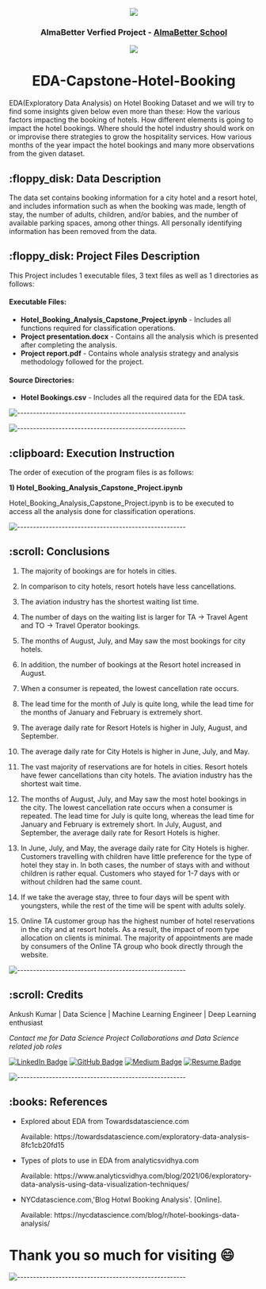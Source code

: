 <p align="center"> 
  <img src="https://cedcommerce.com/blog/wp-content/uploads/2017/02/2.png" >
  <h3 align="center"> AlmaBetter Verfied Project - <a href="https://www.almabetter.com/"> AlmaBetter School </a> </h5>
</p>
<p align="center"> 
  <img src="https://codetiburon.com/app/uploads/2018/04/how_hotel_booking_works.gif" >
</p>
<h1 align="center"> 
EDA-Capstone-Hotel-Booking  </h1>
<p>EDA(Exploratory Data Analysis) on Hotel Booking Dataset and we will try to find some insights given below even more than these: How the various factors impacting the booking of hotels. How different elements is going to impact the hotel bookings. Where should the hotel industry should work on or improvise there strategies to grow the hospitality services. How various months of the year impact the hotel bookings and many more observations from the given dataset.</p>

<h2> :floppy_disk: Data Description</h2>
<p>The data set contains booking information for a city hotel and a resort hotel, and includes information such as when the booking was made, length of stay, the number of adults, children, and/or babies, and the number of available parking spaces, among other things. All personally identifying information has been removed from the data. </p>


<h2> :floppy_disk: Project Files Description</h2>

<p>This Project includes 1 executable files, 3 text files as well as 1 directories as follows:</p>
<h4>Executable Files:</h4>
<ul>
  <li><b>Hotel_Booking_Analysis_Capstone_Project.ipynb</b> - Includes all functions required for classification operations.</li>
  <li><b>Project presentation.docx</b> - Contains all the analysis which is presented after completing the analysis.</li>
  <li><b>Project report.pdf</b> - Contains whole analysis strategy and analysis methodology followed for the project.</li>
</ul>

<h4>Source Directories:</h4>
<ul>
  <li><b>Hotel Bookings.csv</b> - Includes all the required data for the EDA task.</li>
</ul>

![-----------------------------------------------------](https://raw.githubusercontent.com/andreasbm/readme/master/assets/lines/rainbow.png)



![-----------------------------------------------------](https://raw.githubusercontent.com/andreasbm/readme/master/assets/lines/rainbow.png)

<h2> :clipboard: Execution Instruction</h2>
<p>The order of execution of the program files is as follows:</p>
<p><b>1) Hotel_Booking_Analysis_Capstone_Project.ipynb</b></p>
<p>Hotel_Booking_Analysis_Capstone_Project.ipynb is to be executed to access all the analysis done for classification operations.</p>

![-----------------------------------------------------](https://raw.githubusercontent.com/andreasbm/readme/master/assets/lines/rainbow.png)

<!-- Conclusions -->
<h2 id="conclusions"> :scroll: Conclusions</h2>

1. The majority of bookings are for hotels in cities.
2. In comparison to city hotels, resort hotels have less cancellations.
3. The aviation industry has the shortest waiting list time.
4. The number of days on the waiting list is larger for TA -> Travel Agent and TO -> Travel Operator bookings.
5. The months of August, July, and May saw the most bookings for city hotels.
6. In addition, the number of bookings at the Resort hotel increased in August.
7. When a consumer is repeated, the lowest cancellation rate occurs.
8. The lead time for the month of July is quite long, while the lead time for the months of January and February is extremely short.
9. The average daily rate for Resort Hotels is higher in July, August, and September.
10. The average daily rate for City Hotels is higher in June, July, and May.
11. The vast majority of reservations are for hotels in cities. Resort hotels have fewer cancellations than city hotels. The aviation industry has the shortest wait time.

13. The months of August, July, and May saw the most hotel bookings in the city. The lowest cancellation rate occurs when a consumer is repeated. The lead time for July is quite long, whereas the lead time for January and February is extremely short. In July, August, and September, the average daily rate for Resort Hotels is higher.

15. In June, July, and May, the average daily rate for City Hotels is higher. Customers travelling with children have little preference for the type of hotel they stay in. In both cases, the number of stays with and without children is rather equal. Customers who stayed for 1-7 days with or without children had the same count.

17. If we take the average stay, three to four days will be spent with youngsters, while the rest of the time will be spent with adults solely.

19. Online TA customer group has the highest number of hotel reservations in the city and at resort hotels. As a result, the impact of room type allocation on clients is minimal. The majority of appointments are made by consumers of the Online TA group who book directly through the website.

![-----------------------------------------------------](https://raw.githubusercontent.com/andreasbm/readme/master/assets/lines/rainbow.png)

<!-- CREDITS -->
<h2 id="credits"> :scroll: Credits</h2>

Ankush Kumar | Data Science | Machine Learning Engineer | Deep Learning enthusiast

<p> <i> Contact me for Data Science Project Collaborations and Data Science related job roles</i></p>


[![LinkedIn Badge](https://img.shields.io/badge/LinkedIn-0077B5?style=for-the-badge&logo=linkedin&logoColor=white)](https://www.linkedin.com/in/dsankushkumar/)
[![GitHub Badge](https://img.shields.io/badge/GitHub-100000?style=for-the-badge&logo=github&logoColor=white)](https://github.com/dsankush)
[![Medium Badge](https://img.shields.io/badge/Medium-1DA1F2?style=for-the-badge&logo=medium&logoColor=white)](https://medium.com/@dsankushkumar/various-types-of-matrices-in-regression-for-machine-learning-38e454bbc06)
[![Resume Badge](https://img.shields.io/badge/resume-0077B5?style=for-the-badge&logo=resume&logoColor=white)](https://drive.google.com/file/d/1r3LKVin4RUFty0ZNYSwvciMsp4_iiI_o/view?usp=sharing)


![-----------------------------------------------------](https://raw.githubusercontent.com/andreasbm/readme/master/assets/lines/rainbow.png)
<h2> :books: References</h2>
<ul>
  <li><p>Explored about EDA from Towardsdatascience.com</p>
      <p>Available: https://towardsdatascience.com/exploratory-data-analysis-8fc1cb20fd15</p>
  </li>
  <li><p>Types of plots to use in EDA from analyticsvidhya.com</p>
      <p>Available: https://www.analyticsvidhya.com/blog/2021/06/exploratory-data-analysis-using-data-visualization-techniques/</p>
  </li>
  <li><p>NYCdatascience.com,'Blog Hotwl Booking Analysis'. [Online].</p>
      <p>Available: https://nycdatascience.com/blog/r/hotel-bookings-data-analysis/</p>
  </li>
</ul>

# **Thank you so much for visiting :smile:**

![-----------------------------------------------------](https://raw.githubusercontent.com/andreasbm/readme/master/assets/lines/rainbow.png)
